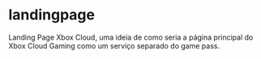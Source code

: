 # landingpage
Landing Page Xbox Cloud, uma ideia de como seria a página principal do Xbox Cloud Gaming como um serviço separado do game pass. 
